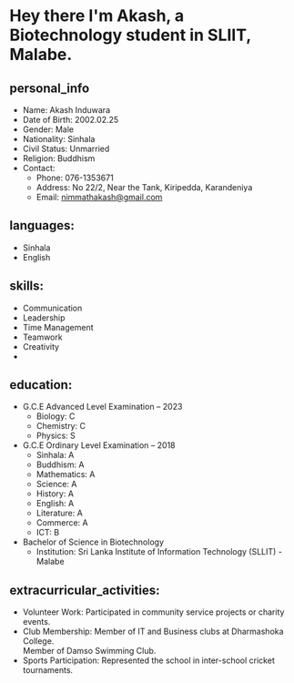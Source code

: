 # Hey there I'm Akash,  a Biotechnology student in SLIIT, Malabe. 



## personal_info<br>
  - Name: Akash Induwara
  - Date of Birth: 2002.02.25
  - Gender: Male
  - Nationality: Sinhala
  - Civil Status: Unmarried
  - Religion: Buddhism
  - Contact:
      - Phone: 076-1353671
      - Address: No 22/2, Near the Tank, Kiripedda, Karandeniya
      - Email: nimmathakash@gmail.com

## languages:
  - Sinhala
  - English

## skills:
  - Communication
  - Leadership
  - Time Management
  - Teamwork
  - Creativity
  - 
## education:
  - G.C.E Advanced Level Examination – 2023
    - Biology: C
    - Chemistry: C
    - Physics: S
  - G.C.E Ordinary Level Examination – 2018
    - Sinhala: A
    - Buddhism: A
    - Mathematics: A
    - Science: A
    - History: A
    - English: A
    - Literature: A
    - Commerce: A
    - ICT: B
  - Bachelor of Science in Biotechnology
    - Institution: Sri Lanka Institute of Information Technology (SLLIT) - Malabe

## extracurricular_activities:
  - Volunteer Work: Participated in community service projects or charity events.
  - Club Membership: Member of IT and Business clubs at Dharmashoka College.<br>
                     Member of Damso Swimming Club.
  - Sports Participation: Represented the school in inter-school cricket tournaments.

